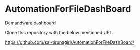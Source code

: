 # AutomationForFileDashBoard
Demandware dashboard


Clone this repository with the below mentioned URL.

https://github.com/sai-tirunagiri/AutomationForFileDashBoard/
